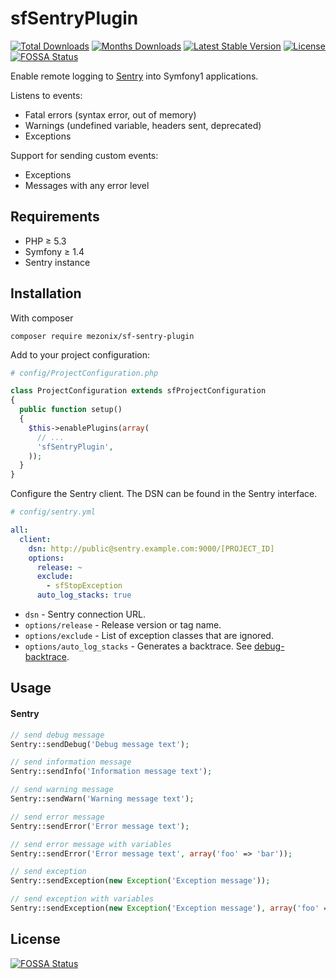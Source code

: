 # sfSentryPlugin

[![Total Downloads](https://img.shields.io/packagist/dt/mezonix/sf-sentry-plugin.svg?style=flat-square)](https://packagist.org/packages/mezonix/sf-sentry-plugin)
[![Months Downloads](https://img.shields.io/packagist/dm/mezonix/sf-sentry-plugin.svg?style=flat-square)](https://packagist.org/packages/mezonix/sf-sentry-plugin)
[![Latest Stable Version](https://img.shields.io/packagist/v/mezonix/sf-sentry-plugin.svg?style=flat-square)](https://packagist.org/packages/mezonix/sf-sentry-plugin)
[![License](https://img.shields.io/packagist/l/mezonix/sf-sentry-plugin.svg?style=flat-square)](https://packagist.org/packages/mezonix/sf-sentry-plugin)
[![FOSSA Status](https://app.fossa.com/api/projects/git%2Bgithub.com%2Ffedotov-as%2FsfSentryPlugin.svg?type=shield)](https://app.fossa.com/projects/git%2Bgithub.com%2Ffedotov-as%2FsfSentryPlugin?ref=badge_shield)

Enable remote logging to [Sentry](https://getsentry.com/welcome/) into Symfony1 applications.

Listens to events:
* Fatal errors (syntax error, out of memory)
* Warnings (undefined variable, headers sent, deprecated)
* Exceptions

Support for sending custom events:
* Exceptions
* Messages with any error level

## Requirements

* PHP ≥ 5.3
* Symfony ≥ 1.4
* Sentry instance

## Installation

With composer

    composer require mezonix/sf-sentry-plugin

Add to your project configuration:

````php
# config/ProjectConfiguration.php

class ProjectConfiguration extends sfProjectConfiguration
{
  public function setup()
  {
    $this->enablePlugins(array(
      // ...
      'sfSentryPlugin',
    ));
  }
}
````

Configure the Sentry client. The DSN can be found in the Sentry interface.

````yaml
# config/sentry.yml

all:
  client:
    dsn: http://public@sentry.example.com:9000/[PROJECT_ID]
    options:
      release: ~
      exclude:
        - sfStopException
      auto_log_stacks: true
````

 * `dsn` - Sentry connection URL.
 * `options/release` - Release version or tag name.
 * `options/exclude` - List of exception classes that are ignored.
 * `options/auto_log_stacks` -  Generates a backtrace. See [debug-backtrace](https://php.net/manual/en/function.debug-backtrace.php).

## Usage

#### Sentry

````php
// send debug message
Sentry::sendDebug('Debug message text');

// send information message
Sentry::sendInfo('Information message text');

// send warning message
Sentry::sendWarn('Warning message text');

// send error message
Sentry::sendError('Error message text');

// send error message with variables
Sentry::sendError('Error message text', array('foo' => 'bar'));

// send exception
Sentry::sendException(new Exception('Exception message'));

// send exception with variables
Sentry::sendException(new Exception('Exception message'), array('foo' => 'bar'));
````


## License
[![FOSSA Status](https://app.fossa.com/api/projects/git%2Bgithub.com%2Ffedotov-as%2FsfSentryPlugin.svg?type=large)](https://app.fossa.com/projects/git%2Bgithub.com%2Ffedotov-as%2FsfSentryPlugin?ref=badge_large)